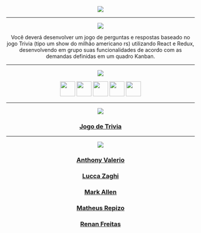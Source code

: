 <div align="center">

<img src="https://img.shields.io/static/v1?label=Projeto&message=Jogo de Trivia&color=orange&style=for-the-badge&logo=github"/>

---   

<img src="https://img.shields.io/static/v1?label=Objetivo&message=Contexto&color=blue&style=for-the-badge&logo=github"/>
<p></p>

Você deverá desenvolver um jogo de perguntas e respostas baseado no jogo Trivia (tipo um show do milhão americano rs) utilizando React e Redux, desenvolvendo em grupo suas funcionalidades de acordo com as demandas definidas em um quadro Kanban.

---   
<div align="center">
<img src="https://img.shields.io/static/v1?label=Habilidades Aprendidas&message=Ferramentas e Tecnologias&color=red&style=for-the-badge&logo=github"/>
<p></p>
<img src="https://cdn.jsdelivr.net/gh/devicons/devicon/icons/html5/html5-original.svg" width="40" height="40"/> <img 
src="https://cdn.jsdelivr.net/gh/devicons/devicon/icons/css3/css3-original.svg" width="40" height="40"/> <img 
src="https://cdn.jsdelivr.net/gh/devicons/devicon/icons/javascript/javascript-original.svg" width="40" height="40"/> <img 
src="https://cdn.jsdelivr.net/gh/devicons/devicon/icons/react/react-original-wordmark.svg" width="40" height="40"/> <img 
src="https://cdn.jsdelivr.net/gh/devicons/devicon/icons/trello/trello-plain.svg" width="40" height="40"/>
</div>

---   

<img src="https://img.shields.io/static/v1?label=Link&message=Jogo de Trivia&color=green&style=for-the-badge&logo=github"/>

### <b> <a href="https://projeto-jogo-de-trivia.vercel.app/">Jogo de Trivia</a> </b> <br>

---   

<img src="https://img.shields.io/static/v1?label=Equipe&message=Colaboradores&color=brown&style=for-the-badge&logo=github"/>

### <b> <a href="https://github.com/AnthonyDSValerio">Anthony Valerio</a> </b> <br>
### <b> <a href="https://github.com/lzaghi">Lucca Zaghi</a> </b> <br>
### <b> <a href="https://github.com/markallenarchviz">Mark Allen</a> </b> <br>
### <b> <a href="https://github.com/Matheus-Repizo">Matheus Repizo</a> </b> <br>
### <b> <a href="https://github.com/renanbfreitas">Renan Freitas</a> </b> <br>

</p>


</div>

<div align="center">
